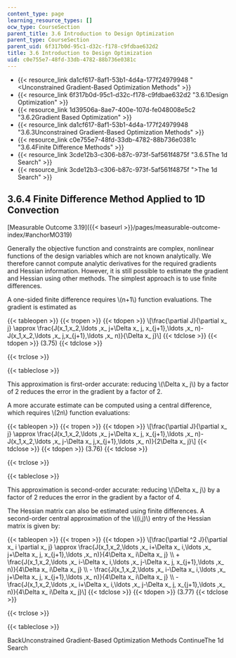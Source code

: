 ```yaml
---
content_type: page
learning_resource_types: []
ocw_type: CourseSection
parent_title: 3.6 Introduction to Design Optimization
parent_type: CourseSection
parent_uid: 6f317b0d-95c1-d32c-f178-c9fdbae632d2
title: 3.6 Introduction to Design Optimization
uid: c0e755e7-48fd-33db-4782-88b736e0381c
---
```


*   {{< resource_link da1cf617-8af1-53b1-4d4a-177f24979948 "\<Unconstrained Gradient-Based Optimization Methods" >}}
*   {{< resource_link 6f317b0d-95c1-d32c-f178-c9fdbae632d2 "3.6.1Design Optimization" >}}
*   {{< resource_link 1d39506a-8ae7-400e-107d-fe048008e5c2 "3.6.2Gradient Based Optimization" >}}
*   {{< resource_link da1cf617-8af1-53b1-4d4a-177f24979948 "3.6.3Unconstrained Gradient-Based Optimization Methods" >}}
*   {{< resource_link c0e755e7-48fd-33db-4782-88b736e0381c "3.6.4Finite Difference Methods" >}}
*   {{< resource_link 3cde12b3-c306-b87c-973f-5af561f4875f "3.6.5The 1d Search" >}}
*   {{< resource_link 3cde12b3-c306-b87c-973f-5af561f4875f "\>The 1d Search" >}}

3.6.4 Finite Difference Method Applied to 1D Convection
-------------------------------------------------------

[Measurable Outcome 3.19]({{< baseurl >}}/pages/measurable-outcome-index/#anchorMO319)

Generally the objective function and constraints are complex, nonlinear functions of the design variables which are not known analytically. We therefore cannot compute analytic derivatives for the required gradients and Hessian information. However, it is still possible to estimate the gradient and Hessian using other methods. The simplest approach is to use finite differences.

A one-sided finite difference requires \\(n+1\\) function evaluations. The gradient is estimated as

{{< tableopen >}}
{{< tropen >}}
{{< tdopen >}}
\\\[\\frac{\\partial J}{\\partial x\_ j} \\approx \\frac{J(x\_1,x\_2,\\ldots ,x\_ j+\\Delta x\_ j, x\_{j+1},\\ldots ,x\_ n)-J(x\_1,x\_2,\\ldots ,x\_ j,x\_{j+1},\\ldots ,x\_ n)}{\\Delta x\_ j}\\\]
{{< tdclose >}}
{{< tdopen >}}
(3.75)
{{< tdclose >}}

{{< trclose >}}

{{< tableclose >}}

This approximation is first-order accurate: reducing \\(\\Delta x\_ j\\) by a factor of 2 reduces the error in the gradient by a factor of 2.

A more accurate estimate can be computed using a central difference, which requires \\(2n\\) function evaluations:

{{< tableopen >}}
{{< tropen >}}
{{< tdopen >}}
\\\[\\frac{\\partial J}{\\partial x\_ j} \\approx \\frac{J(x\_1,x\_2,\\ldots ,x\_ j+\\Delta x\_ j, x\_{j+1},\\ldots ,x\_ n)-J(x\_1,x\_2,\\ldots ,x\_ j-\\Delta x\_ j,x\_{j+1},\\ldots ,x\_ n)}{2\\Delta x\_ j}\\\]
{{< tdclose >}}
{{< tdopen >}}
(3.76)
{{< tdclose >}}

{{< trclose >}}

{{< tableclose >}}

This approximation is second-order accurate: reducing \\(\\Delta x\_ j\\) by a factor of 2 reduces the error in the gradient by a factor of 4.

The Hessian matrix can also be estimated using finite differences. A second-order central approximation of the \\((i,j)\\) entry of the Hessian matrix is given by:

{{< tableopen >}}
{{< tropen >}}
{{< tdopen >}}
\\\[\\frac{\\partial ^2 J}{\\partial x\_ i \\partial x\_ j} \\approx \\frac{J(x\_1,x\_2,\\ldots ,x\_ i+\\Delta x\_ i,\\ldots ,x\_ j+\\Delta x\_ j, x\_{j+1},\\ldots ,x\_ n)}{4\\Delta x\_ i\\Delta x\_ j} \\\\ + \\frac{J(x\_1,x\_2,\\ldots ,x\_ i-\\Delta x\_ i,\\ldots ,x\_ j-\\Delta x\_ j, x\_{j+1},\\ldots ,x\_ n)}{4\\Delta x\_ i\\Delta x\_ j} \\\\ - \\frac{J(x\_1,x\_2,\\ldots ,x\_ i-\\Delta x\_ i,\\ldots ,x\_ j+\\Delta x\_ j, x\_{j+1},\\ldots ,x\_ n)}{4\\Delta x\_ i\\Delta x\_ j} \\\\ - \\frac{J(x\_1,x\_2,\\ldots ,x\_ i+\\Delta x\_ i,\\ldots ,x\_ j-\\Delta x\_ j, x\_{j+1},\\ldots ,x\_ n)}{4\\Delta x\_ i\\Delta x\_ j}\\\]
{{< tdclose >}}
{{< tdopen >}}
(3.77)
{{< tdclose >}}

{{< trclose >}}

{{< tableclose >}}

BackUnconstrained Gradient-Based Optimization Methods ContinueThe 1d Search